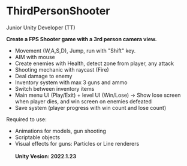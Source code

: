 # ThirdPersonShooter
Junior Unity Developer (TT)

**Create a FPS Shooter game with a 3rd person camera view.**

- Movement (W,A,S,D), Jump, run with "Shift" key.
- AIM with mouse
- Create enemies with Health, detect zone from player, any attack
- Shooting mechanic with raycast (Fire)
- Deal damage to enemy
- Inventory system with max 3 guns and ammo
- Switch between inventory items
- Main menu UI (Play/Exit) + level UI (Win/Lose) -> Show lose screen when player dies, and win screen on enemies defeated
- Save system (player progress with win count and lose count)

Required to use: 
- Animations for models, gun shooting 
- Scriptable objects 
- Visual effects for guns: Particles or Line renderers
<br><br><b>Unity Vesion: 2022.1.23</b>
